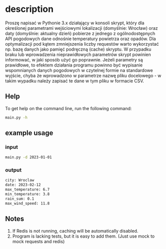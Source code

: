 # description
Proszę napisać w Pythonie 3.x działający w konsoli skrypt, 
który dla określonej parametrami wejściowymi lokalizacji 
(domyślnie: Wrocław) oraz daty (domyślnie: aktualny dzień)
pobierze z jednego z ogólnodostępnych API pogodowych dane odnośnie 
temperatury powietrza oraz opadów. Dla optymalizacji pod kątem zmniejszenia 
liczby requestów warto wykorzystać np. bazę danych jako pamięć podręczną (cache) skryptu.
W przypadku braku lub wprowadzenia nieprawidłowych parametrów skrypt powinien informować,
w jaki sposób użyć go poprawnie. Jeżeli parametry są prawidłowe, 
to efektem działania programu powinno być wypisanie wspomnianych
danych pogodowych w czytelnej formie na standardowe wyjście,
chyba że wprowadzono w parametrze nazwę pliku docelowego -
w takim wypadku należy zapisać te dane w tym pliku w formacie CSV.


## Help
To get help on the command line, run the following command:

```bash
main.py -h
```
## example usage
### input
```bash
main.py -d 2023-01-01
```
### output
```bash
city: Wroclaw
date: 2023-02-12
max_temperature: 6.7
min_temperature: 3.8
rain_sum: 0.1
max_wind_speed: 11.8
```
## Notes
1. If Redis is not running, caching will be automatically disabled.
2. Program is lacking tests, but it is easy to add them. (Just use mock to mock requests and redis)
